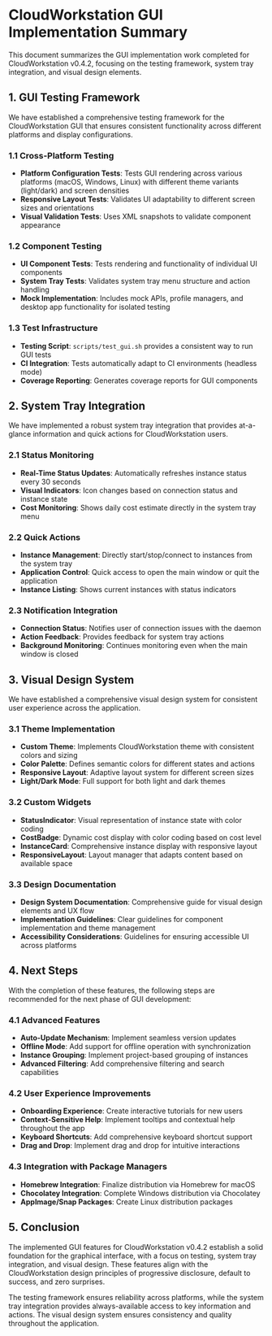 # CloudWorkstation GUI Implementation Summary

This document summarizes the GUI implementation work completed for CloudWorkstation v0.4.2, focusing on the testing framework, system tray integration, and visual design elements.

## 1. GUI Testing Framework

We have established a comprehensive testing framework for the CloudWorkstation GUI that ensures consistent functionality across different platforms and display configurations.

### 1.1 Cross-Platform Testing

- **Platform Configuration Tests**: Tests GUI rendering across various platforms (macOS, Windows, Linux) with different theme variants (light/dark) and screen densities
- **Responsive Layout Tests**: Validates UI adaptability to different screen sizes and orientations
- **Visual Validation Tests**: Uses XML snapshots to validate component appearance

### 1.2 Component Testing

- **UI Component Tests**: Tests rendering and functionality of individual UI components
- **System Tray Tests**: Validates system tray menu structure and action handling
- **Mock Implementation**: Includes mock APIs, profile managers, and desktop app functionality for isolated testing

### 1.3 Test Infrastructure

- **Testing Script**: `scripts/test_gui.sh` provides a consistent way to run GUI tests
- **CI Integration**: Tests automatically adapt to CI environments (headless mode)
- **Coverage Reporting**: Generates coverage reports for GUI components

## 2. System Tray Integration

We have implemented a robust system tray integration that provides at-a-glance information and quick actions for CloudWorkstation users.

### 2.1 Status Monitoring

- **Real-Time Status Updates**: Automatically refreshes instance status every 30 seconds
- **Visual Indicators**: Icon changes based on connection status and instance state
- **Cost Monitoring**: Shows daily cost estimate directly in the system tray menu

### 2.2 Quick Actions

- **Instance Management**: Directly start/stop/connect to instances from the system tray
- **Application Control**: Quick access to open the main window or quit the application
- **Instance Listing**: Shows current instances with status indicators

### 2.3 Notification Integration

- **Connection Status**: Notifies user of connection issues with the daemon
- **Action Feedback**: Provides feedback for system tray actions
- **Background Monitoring**: Continues monitoring even when the main window is closed

## 3. Visual Design System

We have established a comprehensive visual design system for consistent user experience across the application.

### 3.1 Theme Implementation

- **Custom Theme**: Implements CloudWorkstation theme with consistent colors and sizing
- **Color Palette**: Defines semantic colors for different states and actions
- **Responsive Layout**: Adaptive layout system for different screen sizes
- **Light/Dark Mode**: Full support for both light and dark themes

### 3.2 Custom Widgets

- **StatusIndicator**: Visual representation of instance state with color coding
- **CostBadge**: Dynamic cost display with color coding based on cost level
- **InstanceCard**: Comprehensive instance display with responsive layout
- **ResponsiveLayout**: Layout manager that adapts content based on available space

### 3.3 Design Documentation

- **Design System Documentation**: Comprehensive guide for visual design elements and UX flow
- **Implementation Guidelines**: Clear guidelines for component implementation and theme management
- **Accessibility Considerations**: Guidelines for ensuring accessible UI across platforms

## 4. Next Steps

With the completion of these features, the following steps are recommended for the next phase of GUI development:

### 4.1 Advanced Features

- **Auto-Update Mechanism**: Implement seamless version updates
- **Offline Mode**: Add support for offline operation with synchronization
- **Instance Grouping**: Implement project-based grouping of instances
- **Advanced Filtering**: Add comprehensive filtering and search capabilities

### 4.2 User Experience Improvements

- **Onboarding Experience**: Create interactive tutorials for new users
- **Context-Sensitive Help**: Implement tooltips and contextual help throughout the app
- **Keyboard Shortcuts**: Add comprehensive keyboard shortcut support
- **Drag and Drop**: Implement drag and drop for intuitive interactions

### 4.3 Integration with Package Managers

- **Homebrew Integration**: Finalize distribution via Homebrew for macOS
- **Chocolatey Integration**: Complete Windows distribution via Chocolatey
- **AppImage/Snap Packages**: Create Linux distribution packages

## 5. Conclusion

The implemented GUI features for CloudWorkstation v0.4.2 establish a solid foundation for the graphical interface, with a focus on testing, system tray integration, and visual design. These features align with the CloudWorkstation design principles of progressive disclosure, default to success, and zero surprises.

The testing framework ensures reliability across platforms, while the system tray integration provides always-available access to key information and actions. The visual design system ensures consistency and quality throughout the application.